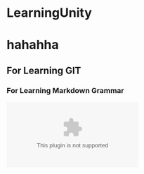 # LearningUnity

# hahahha
## For Learning GIT

### For Learning Markdown Grammar

![来](www.suntabu.com)


